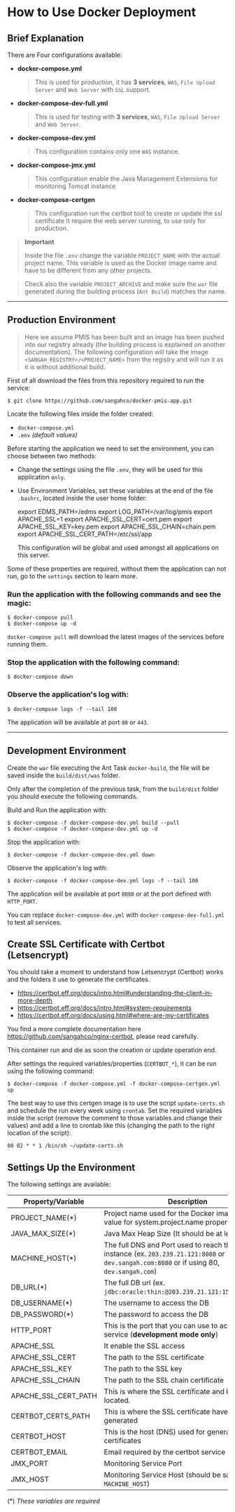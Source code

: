 # How to Use Docker Deployment

## Brief Explanation

There are Four configurations available:

- **docker-compose.yml**
    > This is used for production, it has **3 services**, 
    > `WAS`, `File Upload Server` and `Web Server` with `SSL` support.

- **docker-compose-dev-full.yml**
    > This is used for testing with **3 services**,
    > `WAS`, `File Upload Server` and `Web Server`.

- **docker-compose-dev.yml**
    > This configuration contains only one `WAS` instance.

- **docker-compose-jmx.yml**
    > This configuration enable the Java Management Extensions 
    > for monitoring Tomcat instance

- **docker-compose-certgen**
    > This configuration run the certbot tool to create or update the ssl certificate
    > It require the web server running, to use only for production.


> **Important**
>
> Inside the file `.env` change the variable `PROJECT_NAME` with the actual project name.
> This variable is used as the Docker image name and have to be different from any other projects.

> Check also the variable `PROJECT_ARCHIVE` and make sure the `war` file generated during the building process (`Ant Build`) matches the name.

---

## Production Environment

> Here we assume PMIS has been built and an image has been pushed into our registry already 
> (the building process is explained on another documentation).
> The following configuration will take the image `<SANGAH_REGISTRY>/<PROJECT_NAME>` from the registry 
> and will run it as it is without additional build.

First of all download the files from this repository required to run the service:

    $ git clone https://github.com/sangahco/docker-pmis-app.git

Locate the following files inside the folder created:

- `docker-compose.yml`
- `.env` *(default values)*

Before starting the application we need to set the environment, you can choose between two methods:

- Change the settings using the file `.env`, they will be used for this application `only`.
- Use Environment Variables, set these variables at the end of the file `.bashrc`, located inside the user home folder:

    export EDMS_PATH=/edms
    export LOG_PATH=/var/log/pmis
    export APACHE_SSL=1
    export APACHE_SSL_CERT=cert.pem
    export APACHE_SSL_KEY=key.pem
    export APACHE_SSL_CHAIN=chain.pem
    export APACHE_SSL_CERT_PATH=/etc/ssl/app

  This configuration will be global and used amongst all applications on this server.

Some of these properties are required, without them the application can not run, go to the `settings` section to learn more.


### Run the application with the following commands and see the magic:

    $ docker-compose pull
    $ docker-compose up -d

`docker-compose pull` will download the latest images of the services before running them.


### Stop the application with the following command:

    $ docker-compose down


### Observe the application's log with:

    $ docker-compose logs -f --tail 100

The application will be available at port `80` or `443`.

---

## Development Environment

Create the `war` file executing the Ant Task `docker-build`, the file will be saved inside the `build/dist/was` folder.

Only after the completion of the previous task, 
from the `build/dist` folder you should execute the following commands.

Build and Run the application with:

    $ docker-compose -f docker-compose-dev.yml build --pull
    $ docker-compose -f docker-compose-dev.yml up -d

Stop the application with:

    $ docker-compose -f docker-compose-dev.yml down

Observe the application's log with:

    $ docker-compose -f docker-compose-dev.yml logs -f --tail 100

The application will be available at port `8080` or at the port defined with `HTTP_PORT`.

You can replace `docker-compose-dev.yml` with `docker-compose-dev-full.yml` to test all services.


## Create SSL Certificate with Certbot (Letsencrypt)

You should take a moment to understand how Letsencrypt (Certbot) works and the folders it use to generate the certificates.
- https://certbot.eff.org/docs/intro.html#understanding-the-client-in-more-depth
- https://certbot.eff.org/docs/intro.html#system-requirements
- https://certbot.eff.org/docs/using.html#where-are-my-certificates


You find a more complete documentation here https://github.com/sangahco/nginx-certbot, please read carefully.

This container run and die as soon the creation or update operation end.

After settings the required variables/properties (`CERTBOT_*`), 
it can be run using the following command:

    $ docker-compose -f docker-compose.yml -f docker-compose-certgen.yml up


The best way to use this certgen image is to use the script `update-certs.sh` and schedule the run every week using `crontab`.
Set the required variables inside the script (remove the comment to those variables and change their values)
and add a line to crontab like this (changing the path to the right location of the script):

    00 02 * * 1 /bin/sh ~/update-certs.sh


## Settings Up the Environment

The following settings are available:

| Property/Variable    | Description                                                                                                                                     |
|----------------------|-------------------------------------------------------------------------------------------------------------------------------------------------|
| PROJECT_NAME(*)      | Project name used for the Docker image and as value for system.project.name property                                                            |
| JAVA_MAX_SIZE(*)     | Java Max Heap Size (It should be at least 2G)                                                                                                   |
| MACHINE_HOST(*)      | The full DNS and Port used to reach the tomcat instance  (ex. `203.239.21.121:8080` or `dev.sangah.com:8080`  or if using 80, `dev.sangah.com`) |
| DB_URL(*)            | The full DB url (ex. `jdbc:oracle:thin:@203.239.21.121:1521:AL32UTF8`)                                                                          |
| DB_USERNAME(*)       | The username to access the DB                                                                                                                   |
| DB_PASSWORD(*)       | The password to access the DB                                                                                                                   |
| HTTP_PORT            | This is the port that you can use to access the service (**development mode only**)                                                             |
| APACHE_SSL           | It enable the SSL access                                                                                                                        |
| APACHE_SSL_CERT      | The path to the SSL certificate                                                                                                                 |
| APACHE_SSL_KEY       | The path to the SSL key                                                                                                                         |
| APACHE_SSL_CHAIN     | The path to the SSL chain certificate                                                                                                           |
| APACHE_SSL_CERT_PATH | This is where the SSL certificate and key are located.                                                                                          |
| CERTBOT_CERTS_PATH   | This is where the SSL certificate have to be generated                                                                                          |
| CERTBOT_HOST         | This is the host (DNS) used for generating the SSL certificates                                                                                 |
| CERTBOT_EMAIL        | Email required by the certbot service                                                                                                           |
| JMX_PORT             | Monitoring Service Port                                                                                                                         |
| JMX_HOST             | Monitoring Service Host (should be same as `MACHINE_HOST`)                                                                                      |

(\*) *These variables are required*